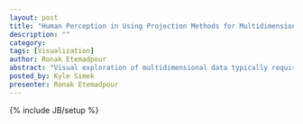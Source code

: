 ```yaml
---
layout: post
title: "Human Perception in Using Projection Methods for Multidimensional Data Visualization"
description: ""
category: 
tags: [Visualization]
author: Ronak Etemadpour
abstract: "Visual exploration of multidimensional data typically requires projection onto lower-dimensional representations. A large number of possible projections has been proposed in the recent years. The analysis of multidimensional data has been studied in various research areas for many years and different quality measures have been introduced to help in the interpretation of sets of points in a multidimensional space. Different measures deliver different visual metrics to evaluate the best views of multidimensional datasets that do not necessarily match the expectations of human perception. This thesis contributes toward this goal by providing some perceptual guidelines through investigating different projections. Learning more about the effectiveness of projection layouts from a user’s perspective is an important step towards consolidating their role in supporting visual analytics tasks. Such tasks often involve detecting and correlating clusters. This thesis supports discovering certain characteristics that change the visual attention and cognitive process for finding clusters, patterns, outliers, and relationships."
posted_by: Kyle Simek
presenter: Ronak Etemadpour
---
```

{% include JB/setup %}

